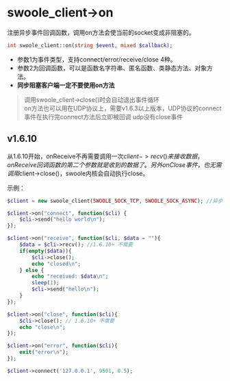 # swoole_client->on

注册异步事件回调函数，调用on方法会使当前的socket变成非阻塞的。
```php
int swoole_client::on(string $event, mixed $callback);
```
* 参数1为事件类型，支持connect/error/receive/close 4种。  
* 参数2为回调函数，可以是函数名字符串、匿名函数、类静态方法、对象方法。
* __同步阻塞客户端一定不要使用on方法__

> 调用swoole_client->close()时会自动退出事件循环  
> on方法也可以用在UDP协议上，需要v1.6.3以上版本，UDP协议的connect事件在执行完connect方法后立即被回调
> udp没有close事件

v1.6.10
----
从1.6.10开始，onReceive不再需要调用一次$client->recv()来接收数据，onReceive回调函数的第二个参数就是 收到的数据了。  
另外onClose事件，也无需调用$client->close()，swoole内核会自动执行close。


示例：
```php
$client = new swoole_client(SWOOLE_SOCK_TCP, SWOOLE_SOCK_ASYNC); //异步非阻塞

$client->on("connect", function($cli) {
    $cli->send("hello world\n");
});

$client->on("receive", function($cli, $data = ""){
    $data = $cli->recv(); //1.6.10+ 不需要
    if(empty($data)){
        $cli->close();
        echo "closed\n";
    } else {
        echo "received: $data\n";
        sleep(1);
        $cli->send("hello\n");
    }
});

$client->on("close", function($cli){
    $cli->close(); // 1.6.10+ 不需要
    echo "close\n";
});

$client->on("error", function($cli){
    exit("error\n");
});

$client->connect('127.0.0.1', 9501, 0.5);
```
